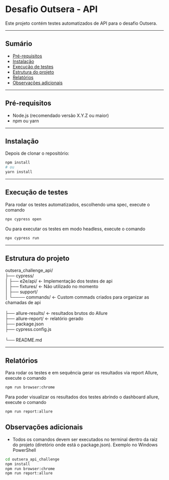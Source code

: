 # Desafio Outsera - API

Este projeto contém testes automatizados de API para o desafio Outsera.

---

## Sumário

- [Pré-requisitos](#pré-requisitos)  
- [Instalação](#instalação)  
- [Execução de testes](#execução-de-testes)
- [Estrutura do projeto](#estrutura-do-projeto)  
- [Relatórios](#relatórios)  
- [Observações adicionais](#observações-adicionais) 

---

## Pré-requisitos

- Node.js (recomendado versão X.Y.Z ou maior)  
- npm ou yarn  

---

## Instalação

Depois de clonar o repositório:

```bash
npm install
# ou
yarn install
```
---
## Execução de testes
Para rodar os testes automatizados, escolhendo uma spec, execute o comando
```bash
npx cypress open
```
Ou para executar os testes em modo headless, execute o comando
```bash
npx cypress run
```
---
## Estrutura do projeto

outsera_challenge_api/
<br>├── cypress/
<br>│   ├── e2e/api/                     ← Implementação dos testes de api
<br>│   ├── fixtures/                    ← Não utilizado no momento
<br>│   ├── support/
<br>│   └──── commands/                  ← Custom commads criados para organizar as chamadas de api   
<br>├── allure-results/                   ← resultados brutos do Allure
<br>├── allure-report/                    ← relatório gerado
<br>├── package.json
<br>├── cypress.config.js                 
<br>└── README.md

---
## Relatórios
Para rodar os testes e em sequência gerar os resultados via report Allure, execute o comando
```bash
npm run browser:chrome
```
Para poder visualizar os resultados dos testes abrindo o dashboard allure, execute o comando
```bash
npm run report:allure
```
## Observações adicionais
- Todos os comandos devem ser executados no terminal dentro da raiz do projeto (diretório onde está o package.json).
Exemplo no Windows PowerShell
```bash
cd outsera_api_challenge
npm install
npm run browser:chrome
npm run report:allure
```

